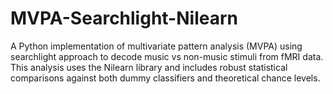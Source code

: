 # MVPA-Searchlight-Nilearn
A Python implementation of multivariate pattern analysis (MVPA) using searchlight approach to decode music vs non-music stimuli from fMRI data. This analysis uses the Nilearn library and includes robust statistical comparisons against both dummy classifiers and theoretical chance levels.
